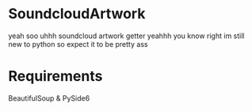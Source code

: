 # SoundcloudArtwork
yeah soo uhhh soundcloud artwork getter yeahhh you know right
im still new to python so expect it to be pretty ass

# Requirements
BeautifulSoup & PySide6
